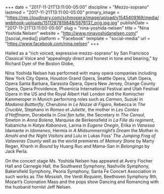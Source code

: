 +++
date = "2017-11-21T13:11:00-05:00"
discipline = "Mezzo-soprano"
lastmod = "2017-11-21T13:11:00-05:00"
primary_image = "https://res.cloudinary.com/schmopera/image/upload/v1545409169/media/webhook-uploads/1511287819848/5876137_orig.jpg.jpg"
publishDate = "2017-11-21T13:11:00-05:00"
slug = "nina-yoshida-nelsen"
title = "Nina Yoshida Nelsen"
website = "http://www.ninayoshidanelsen.com/"
[[social_media]]
platform = "Facebook"
template = "social-media"
url = "https://www.facebook.com/nina.nelsen"
+++

Hailed as a “rich voiced, expressive mezzo-soprano” by San Francisco Classical Voice and “appealingly direct and honest in tone and bearing,” by Richard Dyer of the Boston Globe,

Nina Yoshida Nelsen has performed with many opera companies including New York City Opera, Houston Grand Opera, Seattle Opera, Utah Opera, Opera Santa Barbara, Sarasota Opera, Opera New Jersey, Orange County Opera, Opera Providence, Phoenicia International Festival and Utah Festival Opera in the US and the Royal Albert Hall London and the Komischer Kammeroper in Munich performing roles such as *Carmen*, Suzuki in *Madama Buttterfly*, Cherubino in *Le Nozze di Figaro*, Rebecca in *The Crucible*, Stephano in *Romeo et Juliette*, the mother in *Les Contes d’Hoffmann*, Dorabella in *Cosi fan tutte*, the Secretary in *The Consul*, Smeton in *Anna Bolena*, Marquise de Berkensfield in *La Fille du regiment*, Kabanicha in *Katya Kabanova*, Larina in *Eugene Onegin*, Erika in *Vanessa* Idamante in *Idomeneo*, Hermia in *A Midsummernight’s Dream* the Mother in *Amahl and the Night Visitors* and Lulu in Lukas Foss’ *The Jumping Frog of Valaveras County* well as the world premieres of *Memory Stone* by Marty Regan, Khanh in *Bound* by Huang Ruo and Mama-San in *Belongings* by Jack Perla.

On the concert stage Ms. Yoshida Nelsen has appeared at Avery Fischer Hall and Carnegie Hall, the Southwest Symphony, Nashville Symphony, Bakersfield Symphony, Peoria Symphony, Santa Fe Concert Association in such works as *The Messiah*, the Verdi *Requiem*, Beethoven Symphony 9th, Mozart’s Coronation Mass and the pops show Dancing and Romancing with the husband hornist Jeff Nelsen.
